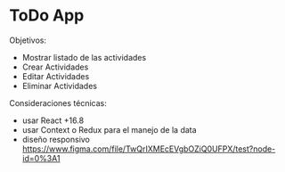 # ToDo App

Objetivos:
- Mostrar listado de las actividades
- Crear Actividades
- Editar Actividades
- Eliminar Actividades

Consideraciones técnicas:
- usar React +16.8
- usar Context o Redux para el manejo de la data
- diseño responsivo https://www.figma.com/file/TwQrIXMEcEVgbOZiQ0UFPX/test?node-id=0%3A1
